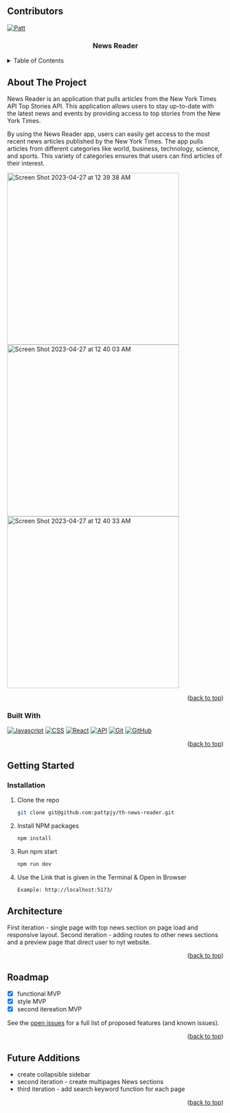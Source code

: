 <a name="readme-top"></a>

## Contributors

[![Patt][patt-badge]][patt-url]
<br />

<div align="center">

<h3 align="center">News Reader</h3>

</div>

<details>
  <summary>Table of Contents</summary>
  <ol>
    <li>
      <a href="#about-the-project">About The Project</a>
      <ul>
        <li><a href="#built-with">Built With</a></li>
      </ul>
    </li>
    <li>
      <a href="#getting-started">Getting Started</a>
      <ul>
        <li><a href="#installation">Installation</a></li>
      </ul>
    </li>
    <li><a href="#architecture">Architecture</a></li>
    <li><a href="#roadmap">Roadmap</a></li>
  </ol>
</details>


## About The Project
News Reader is an application that pulls articles from the New York Times API Top Stories API. This application allows users to stay up-to-date with the latest news and events by providing access to top stories from the New York Times.

By using the News Reader app, users can easily get access to the most recent news articles published by the New York Times. The app pulls articles from different categories like world, business, technology, science, and sports. This variety of categories ensures that users can find articles of their interest.

<img width="400" alt="Screen Shot 2023-04-27 at 12 39 38 AM" src="https://user-images.githubusercontent.com/111454351/234927639-b7ec3148-5691-4016-b049-c08a69c7b9de.png"> <img width="400" alt="Screen Shot 2023-04-27 at 12 40 03 AM" src="https://user-images.githubusercontent.com/111454351/234927642-1fef4250-a2cc-469e-82ed-a0cfec89f870.png"> <img width="400" alt="Screen Shot 2023-04-27 at 12 40 33 AM" src="https://user-images.githubusercontent.com/111454351/234927643-a50d9e43-fd57-4dfd-a91b-ea571aec54a9.png">



<p align="right">(<a href="#readme-top">back to top</a>)</p>

### Built With

[![Javascript][javascript.js]][javascript-url]
[![CSS][css]][css-url]
[![React][react]][react-url]
[![API][api]][api-url]
[![Git][git]][git-url]
[![GitHub][github]][github-url]

<p align="right">(<a href="#readme-top">back to top</a>)</p>

## Getting Started

### Installation

1. Clone the repo
   ```sh
   git clone git@github.com:pattpjy/th-news-reader.git
   ```
2. Install NPM packages
   ```sh
   npm install
   ```
3. Run npm start
   ```sh
   npm run dev
   ```
4. Use the Link that is given in the Terminal & Open in Browser
   ```sh
   Example: http://localhost:5173/
   ```

<!-- ARCHITECTURE -->

## Architecture

First iteration - single page with top news section on page load and responsive layout.
Second iteration - adding routes to other news sections and a preview page that direct user to nyt website.


<p align="right">(<a href="#readme-top">back to top</a>)</p>
<!-- ROADMAP -->

## Roadmap

- [x] functional MVP
- [x] style MVP
- [x] second itereation MVP

See the [open issues](https://github.com/pattpjy/ps-reactideabox/issues) for a full list of proposed features (and known issues).

<p align="right">(<a href="#readme-top">back to top</a>)</p>

## Future Additions
- create collapsible sidebar 
- second iteration - create multipages News sections 
- third iteration - add search keyword function for each page

<p align="right">(<a href="#readme-top">back to top</a>)</p>

[patt-badge]: https://img.shields.io/badge/-Patt%20Sookmark-brightgreen
[patt-url]: https://github.com/pattpjy
[webpack]: https://img.shields.io/badge/Webpack-563D7C?style=for-the-badge&logo=webpack&logoColor=white
[webpack-url]: https://webpack.js.org/
[dayjs]: https://img.shields.io/badge/-dayjs-fb6052?style=for-the-badge
[dayjs-url]: https://www.npmjs.com/package/dayjs
[React]: https://img.shields.io/badge/React-35495E?logo=react&style=for-the-badge
[react-url]: https://www.chartjs.org/
[css]: https://img.shields.io/badge/CSS-000000?style=for-the-badge&logo=css&logoColor=white
[css-url]: https://www.w3.org/Style/CSS/Overview.en.html
[javascript.js]: https://img.shields.io/badge/JavaScript-0769AD?style=for-the-badge&logo=javascript&logoColor=white
[javascript-url]: https://www.javascript.com/
[api]: https://img.shields.io/badge/API-15EA75?style=for-the-badge&logo=HTML&logoColor=FF3E00
[api-url]: https://www.w3schools.com/js/js_api_intro.asp
[github]: https://img.shields.io/badge/GitHub-22043C?style=for-the-badge&logo=github&logoColor=FF3E00
[github-url]: https://github.com/
[git]: https://img.shields.io/badge/Git-2E0305?style=for-the-badge&logo=git&logoColor=FF3E00
[git-url]: https://git-scm.com/
